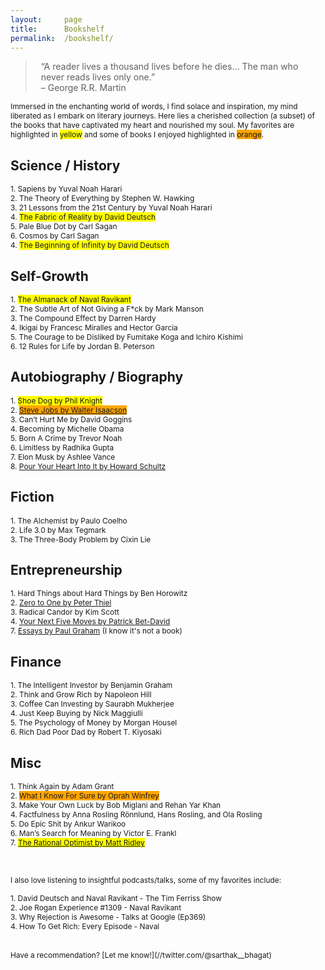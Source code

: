 ```yaml
---
layout:     page
title:      Bookshelf
permalink:  /bookshelf/
---
```


<style type="text/css">
    strong {
        color: #3498db;
        font-weight: 400;
    }
    blockquote {
        padding: 0px 23px;
    }
</style>

> “A reader lives a thousand lives before he dies... The man who never reads lives only one.”  
> – George R.R. Martin

<span style="font-size: 85%;">Immersed in the enchanting world of words, I find solace and inspiration, my mind liberated as I embark on literary journeys.
Here lies a cherished collection (a subset) of the books that have captivated my heart and nourished my soul. My favorites are highlighted in <span style="background-color: yellow;">yellow</span> and some of books I enjoyed highlighted in <span style="background-color: orange;">orange</span>.</span><br>

## Science / History

<span style="font-size: 85%;">1. Sapiens by Yuval Noah Harari</span><br>
<span style="font-size: 85%;">2. The Theory of Everything by Stephen W. Hawking</span><br>
<span style="font-size: 85%;">3. 21 Lessons from the 21st Century by Yuval Noah Harari</span><br>
<span style="font-size: 85%;">4. <span style="background-color: yellow;">The Fabric of Reality by David Deutsch</span></span><br>
<span style="font-size: 85%;">5. Pale Blue Dot by Carl Sagan</span><br>
<span style="font-size: 85%;">6. Cosmos by Carl Sagan</span><br>
<span style="font-size: 85%;">4. <span style="background-color: yellow;">The Beginning of Infinity by David Deutsch</span></span><br>

## Self-Growth

<span style="font-size: 85%;">1. <span style="background-color: yellow;">The Almanack of Naval Ravikant</span></span><br>
<span style="font-size: 85%;">2. The Subtle Art of Not Giving a F*ck by Mark Manson</span><br>
<span style="font-size: 85%;">3. The Compound Effect by Darren Hardy</span><br>
<span style="font-size: 85%;">4. Ikigai by Francesc Miralles and Hector Garcia</span><br>
<span style="font-size: 85%;">5. The Courage to be Disliked by Fumitake Koga and Ichiro Kishimi</span><br>
<span style="font-size: 85%;">6. 12 Rules for Life by Jordan B. Peterson</span><br>

## Autobiography / Biography

<span style="font-size: 85%;">1. <span style="background-color: yellow;">Shoe Dog by Phil Knight</span></span><br>
<span style="font-size: 85%;">2. <span style="background-color: orange;"><a href="https://sarthak268.github.io/bookshelf/steve_jobs/">Steve Jobs by Walter Isaacson</a></span></span><br>
<span style="font-size: 85%;">3. Can’t Hurt Me by David Goggins</span><br>
<span style="font-size: 85%;">4. Becoming by Michelle Obama</span><br>
<span style="font-size: 85%;">5. Born A Crime by Trevor Noah</span><br>
<span style="font-size: 85%;">6. Limitless by Radhika Gupta</span><br>
<span style="font-size: 85%;">7. Elon Musk by Ashlee Vance</span><br>
<span style="font-size: 85%;">8. <a href="https://sarthak268.github.io/bookshelf/starbucks/">Pour Your Heart Into It by Howard Schultz</a></span><br>

## Fiction

<span style="font-size: 85%;">1. The Alchemist by Paulo Coelho</span><br>
<span style="font-size: 85%;">2. Life 3.0 by Max Tegmark</span><br>
<span style="font-size: 85%;">3. The Three-Body Problem by Cixin Lie</span><br>

## Entrepreneurship

<span style="font-size: 85%;">1. Hard Things about Hard Things by Ben Horowitz</span><br>
<span style="font-size: 85%;">2. <a href="https://sarthak268.github.io/bookshelf/zero_to_one/">Zero to One by Peter Thiel</a></span><br>
<span style="font-size: 85%;">3. Radical Candor by Kim Scott</span><br>
<span style="font-size: 85%;">4. <a href="https://sarthak268.github.io/bookshelf/five_moves_ahead/">Your Next Five Moves by Patrick Bet-David</a></span><br>
<span style="font-size: 85%;">7. <a href="https://sarthak268.github.io/bookshelf/zero_to_one/">Essays by Paul Graham</a> (I know it's not a book)</span><br>

## Finance

<span style="font-size: 85%;">1. The Intelligent Investor by Benjamin Graham</span><br>
<span style="font-size: 85%;">2. Think and Grow Rich by Napoleon Hill</span><br>
<span style="font-size: 85%;">3. Coffee Can Investing by Saurabh Mukherjee</span><br>
<span style="font-size: 85%;">4. Just Keep Buying by Nick Maggiulli</span><br>
<span style="font-size: 85%;">5. The Psychology of Money by Morgan Housel</span><br>
<span style="font-size: 85%;">6. Rich Dad Poor Dad by Robert T. Kiyosaki</span><br>

## Misc

<span style="font-size: 85%;">1. Think Again by Adam Grant</span><br>
<span style="font-size: 85%;">2. <span style="background-color: orange;">What I Know For Sure by Oprah Winfrey</span></span><br>
<span style="font-size: 85%;">3. Make Your Own Luck by Bob Miglani and Rehan Yar Khan</span><br>
<span style="font-size: 85%;">4. Factfulness by Anna Rosling Rönnlund, Hans Rosling, and Ola Rosling</span><br>
<span style="font-size: 85%;">5. Do Epic Shit by Ankur Warikoo</span><br>
<span style="font-size: 85%;">6. Man’s Search for Meaning by Victor E. Frankl</span><br>
<span style="font-size: 85%;">7. <span style="background-color: yellow;"><a href="https://sarthak268.github.io/bookshelf/rational_optimist/">The Rational Optimist by Matt Ridley</a></span></span><br>

<br>

<span style="font-size: 85%;">I also love listening to insightful podcasts/talks, some of my favorites include:</span><br>

<span style="font-size: 85%;">1. David Deutsch and Naval Ravikant - The Tim Ferriss Show</span><br>
<span style="font-size: 85%;">2. Joe Rogan Experience #1309 - Naval Ravikant</span><br>
<span style="font-size: 85%;">3. Why Rejection is Awesome - Talks at Google (Ep369)</span><br>
<span style="font-size: 85%;">4. How To Get Rich: Every Episode - Naval</span><br>

<!-- <span style="font-size: 85%;">Some of my favorite blogs include:</span><br>

<span style="font-size: 85%;">1. <a href="https://paulgraham.com/wealth.html#:~:text=To%20get%20rich%20you%20need,make%20have%20a%20big%20effect.">How To Make Wealth by Paul Graham (May 2004)</a></span><br> -->


<!-- All of these books are exceptional, for which I consider myself lucky to have read them and to be in the midst of friends who continue to provide a steady stream of recommendations. The ones that truly expanded my thinking at the time of reading are highlighted in blue.

> “A reader lives a thousand lives before he dies... The man who never reads lives only one.”  
> – George R.R. Martin

1. __[The Harry Potter series](https://www.goodreads.com/series/45175-harry-potter)__ by Joanne Kathleen Rowling

1. [The Kite Runner](https://www.goodreads.com/book/show/437129.The_Kite_Runner) by Khaled Hosseini

1. __[The Martian](https://www.goodreads.com/book/show/18007564-the-martian)__ by Andy Weir

1. [Surely You're Joking, Mr. Feynman!](https://www.goodreads.com/book/show/9803995-surely-you-re-joking-mr-feynman-adventures-of-a-curious-character) by Richard Feynman

1. __[The Fountainhead](https://www.goodreads.com/book/show/2122.The_Fountainhead)__ by Ayn Rand

1. [Atlas Shrugged](https://www.goodreads.com/book/show/662.Atlas_Shrugged) by Ayn Rand

1. [Zero to One](https://www.goodreads.com/book/show/18050143-zero-to-one) by Peter Thiel

1. [The Most Human Human](https://www.goodreads.com/book/show/8884400-the-most-human-human) by Brian Christian

    A record of Brian Christian's experiences in his quest for the prize of the interlocutor voted to be the human most times in the 2009 Turing Test. He thoroughly explores a deeper question of what our philosophical, biological, neurological, moral, linguistic traits are that set us apart from our artificial counterparts.

1. [The Unbearable Lightness of Being](https://www.goodreads.com/book/show/9717.The_Unbearable_Lightness_of_Being) by Milan Kundera

1. [The Four Tendencies](https://www.goodreads.com/book/show/33566873-the-four-tendencies) by Gretchen Rubin

1. __[The Elephant in the Brain: Hidden Motives in Everyday Life](https://www.goodreads.com/book/show/28820444-the-elephant-in-the-brain)__ by Kevin Simler &amp; Robin Hanson
    
    By far one of the most (almost depressingly) influential books I've read in a while. Operates at an extreme density of insights / reality-check moments on a spectrum of topics from everyday life -- art, charity, politics, education, religion, medicine, etc.  
    
    Chapters follow a simple framework -- begin with observations of usual human activities (going to school / voting in elections / taking medicines, etc.), then describe why people think they do what they do (to get educated / to elect effective leaders / to keep healthy, etc.), then point out obvious loopholes in how activities don't align with stated goals, and finally propose an alternative causal hidden motive that explains behavior better than the publicly stated one.  
    
    You might or might not like what's said, but the observations of lack of alignment between stated motives and behavior do help build an accurate world model.

1. __[The Three-Body Problem](https://www.goodreads.com/book/show/20518872-the-three-body-problem)__ by Cixin Liu

1. [The Uninhabitable Earth](https://www.goodreads.com/book/show/41552709-the-uninhabitable-earth) by David Wallace-Wells

1. [Gödel, Escher, Bach](https://www.goodreads.com/book/show/24113.G_del_Escher_Bach) by Douglas Hofstadter

1. __[How to Avoid a Climate Disaster](https://www.goodreads.com/book/show/52275335-how-to-avoid-a-climate-disaster)__ by Bill Gates -->

<!-- 1. [Thinking, Fast and Slow](https://www.goodreads.com/book/show/11468377-thinking-fast-and-slow) by Daniel Kahneman

1. [The Undoing Project: A Friendship That Changed Our Minds](https://www.goodreads.com/book/show/35631386-the-undoing-project) by Michael Lewis

1. [Creative Selection: Inside Apple's Design Process During the Golden Age of Steve Jobs](https://www.goodreads.com/book/show/37638098-creative-selection) by Ken Kocienda

1. [Minimal Selfhood and the Origins of Consciousness](https://www.goodreads.com/book/show/40846077-minimal-selfhood-and-the-origins-of-consciousness) by Rupert Glasgow -->

<br>
<span style="font-size: 85%;">Have a recommendation? [Let me know!](//twitter.com/@sarthak__bhagat)</span><br>
